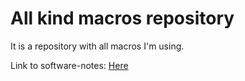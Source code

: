 # All kind macros repository
It is a repository with all macros I'm using.

Link to software-notes: [Here](https://app.gitbook.com/s/9tvsFdhp0k01K6KERFna/)
